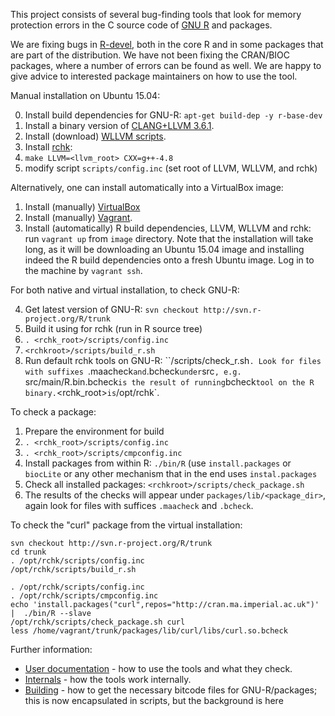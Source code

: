 
This project consists of several bug-finding tools that look for memory
protection errors in the C source code of [GNU
R](http://www.r-project.org/) and packages.  

We are fixing bugs in [R-devel](https://svn.r-project.org/R/trunk/),
both in the core R and in some packages that are part of the distribution. 
We have not been fixing the CRAN/BIOC packages, where a number of errors can
be found as well. We are happy to give advice to interested package
maintainers on how to use the tool.

Manual installation on Ubuntu 15.04:

0. Install build dependencies for GNU-R: `apt-get build-dep -y r-base-dev`
1. Install a binary version of [CLANG+LLVM 3.6.1](http://llvm.org/releases/download.html#3.6.1).
2. Install (download) [WLLVM scripts](https://github.com/travitch/whole-program-llvm).
3. Install [rchk](https://github.com/kalibera/rchk.git):
  1. `make LLVM=<llvm_root> CXX=g++-4.8`
  2. modify script `scripts/config.inc` (set root of LLVM, WLLVM, and rchk)

Alternatively, one can install automatically into a VirtualBox image:

1. Install (manually) [VirtualBox](https://www.virtualbox.org/wiki/Downloads)
2. Install (manually) [Vagrant](https://www.vagrantup.com/).
3. Install (automatically) R build dependencies, LLVM, WLLVM and rchk: run
`vagrant up` from `image` directory.  Note that the installation will take
long, as it will be downloading an Ubuntu 15.04 image and installing indeed
the R build dependencies onto a fresh Ubuntu image.  Log in to the machine
by `vagrant ssh`.

For both native and virtual installation, to check GNU-R:

4. Get latest version of GNU-R: `svn checkout http://svn.r-project.org/R/trunk`
5. Build it using for rchk (run in R source tree)
  1. `. <rchk_root>/scripts/config.inc`
  2. `<rchkroot>/scripts/build_r.sh`
6. Run default rchk tools on GNU-R: ``<rchkroot>/scripts/check_r.sh`. Look for
files with suffixes `.maacheck` and `.bcheck` under `src`, e.g. 
`src/main/R.bin.bcheck` is the result of running `bcheck` tool on the R
binary. `<rchk_root>` is `/opt/rchk`.

To check a package:

1. Prepare the environment for build
  1. `. <rchk_root>/scripts/config.inc`
  2. `. <rchk_root>/scripts/cmpconfig.inc`
2. Install packages from within R: `./bin/R` (use `install.packages` or
`biocLite` or any other mechanism that in the end uses `instal.packages`
3. Check all installed packages: `<rchkroot>/scripts/check_package.sh`
4. The results of the checks will appear under `packages/lib/<package_dir>`,
again look for files with suffices `.maacheck` and `.bcheck`.

To check the "curl" package from the virtual installation:

```
svn checkout http://svn.r-project.org/R/trunk
cd trunk
. /opt/rchk/scripts/config.inc
/opt/rchk/scripts/build_r.sh

. /opt/rchk/scripts/config.inc
. /opt/rchk/scripts/cmpconfig.inc
echo 'install.packages("curl",repos="http://cran.ma.imperial.ac.uk")' |  ./bin/R --slave
/opt/rchk/scripts/check_package.sh curl
less /home/vagrant/trunk/packages/lib/curl/libs/curl.so.bcheck
```

Further information:

* [User documentation](doc/USAGE.md) - how to use the tools and what they check.
* [Internals](doc/INTERNALS.md) - how the tools work internally.
* [Building](doc/BUILDING.md) - how to get the necessary bitcode files for GNU-R/packages; this is now encapsulated in scripts, but the background is here
